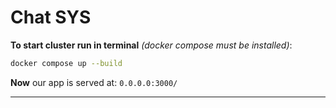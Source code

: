 # Chat SYS


**To start cluster run in terminal** _(docker compose must be installed)_:

```bash
docker compose up --build
```

**Now** our app is served at: `0.0.0.0:3000/`

-------------

